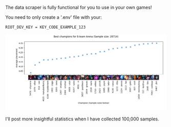 The data scraper is fully functional for you to use in your own games!

You need to only create a '.env' file with your:

    RIOT_DEV_KEY = KEY_CODE_EXAMPLE_123

![BestChampions](30%20best%20champions%20in%20arena8.png)

I'll post more insightful statistics when I have collected 100,000 samples.
